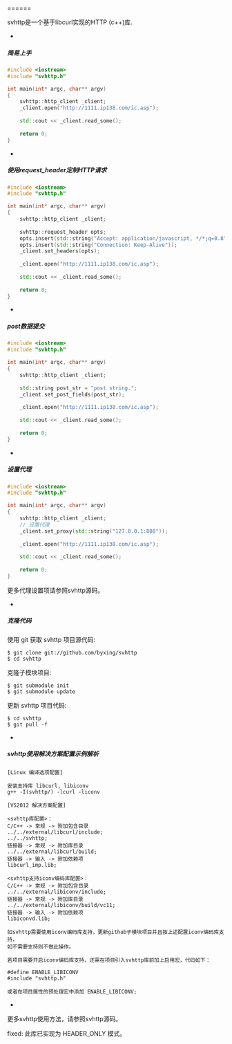======

svhttp是一个基于libcurl实现的HTTP (c++)库.

-

##### 简易上手

``` c++
#include <iostream>
#include "svhttp.h"

int main(int* argc, char** argv)
{
	svhttp::http_client _client;
	_client.open("http://1111.ip138.com/ic.asp");
	
	std::cout << _client.read_some();
	
	return 0;
}
```
-

##### 使用request_header定制HTTP请求

``` c++
#include <iostream>
#include "svhttp.h"

int main(int* argc, char** argv)
{
	svhttp::http_client _client;
	
	svhttp::request_header opts;
	opts.insert(std::string("Accept: application/javascript, */*;q=0.8"));
	opts.insert(std::string("Connection: Keep-Alive"));
	_client.set_headers(opts);
	
	_client.open("http://1111.ip138.com/ic.asp");
	
	std::cout << _client.read_some();
	
	return 0;
}
``` 

-

##### post数据提交

``` c++
#include <iostream>
#include "svhttp.h"

int main(int* argc, char** argv)
{
	svhttp::http_client _client;
	
	std::string post_str = "post string.";
	_client.set_post_fields(post_str);
	
	_client.open("http://1111.ip138.com/ic.asp");
	
	std::cout << _client.read_some();
	
	return 0;
}
```

-

##### 设置代理

``` c++
#include <iostream>
#include "svhttp.h"

int main(int* argc, char** argv)
{
	svhttp::http_client _client;
	// 设置代理
	_client.set_proxy(std::string("127.0.0.1:808"));
	
	_client.open("http://1111.ip138.com/ic.asp");
	
	std::cout << _client.read_some();
	
	return 0;
}
```

更多代理设置项请参照svhttp源码。

-

##### 克隆代码

使用 git 获取 svhttp 项目源代码:

    $ git clone git://github.com/byxing/svhttp
    $ cd svhttp

克隆子模块项目:

    $ git submodule init
    $ git submodule update

更新 svhttp 项目代码:

    $ cd svhttp
    $ git pull -f

-

##### svhttp使用解决方案配置示例解析
	
	[Linux 编译选项配置]
	
	安装支持库 libcurl, libiconv 
	g++ -I(svhttp/) -lcurl -liconv
	
	[VS2012 解决方案配置]

	<svhttp库配置>：
	C/C++ -> 常规 -> 附加包含目录
	../../external/libcurl/include;
	../../svhttp;
	链接器 -> 常规 -> 附加库目录
	../../external/libcurl/build;
	链接器 -> 输入 -> 附加依赖项
	libcurl_imp.lib;

	<svhttp支持iconv编码库配置>：
	C/C++ -> 常规 -> 附加包含目录
	../../external/libiconv/include;
	链接器 -> 常规 -> 附加库目录
	../../external/libiconv/build/vc11;
	链接器 -> 输入 -> 附加依赖项
	libiconvd.lib;

	如svhttp需要使用iconv编码库支持，更新github子模块项目并且按上述配置iconv编码库支持，
	如不需要支持则不做此操作。

	若项目需要开启iconv编码库支持，还需在项目引入svhttp库前加上启用宏，代码如下：
	
	#define ENABLE_LIBICONV
	#include "svhttp.h"

	或者在项目属性的预处理宏中添加 ENABLE_LIBICONV;
	
-

更多svhttp使用方法，请参照svhttp源码。

fixed: 此库已实现为 HEADER_ONLY 模式。
